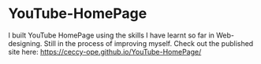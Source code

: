# YouTube-HomePage
I built YouTube HomePage using the skills I have learnt so far in Web-designing.
Still in the process of improving myself.
Check out the published site here:
 https://ceccy-ope.github.io/YouTube-HomePage/
